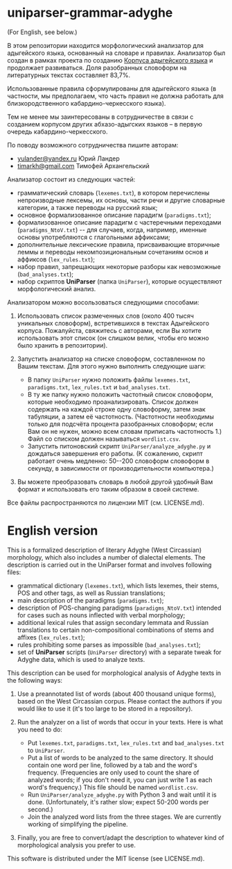 uniparser-grammar-adyghe
========================

(For English, see below.)

В этом репозитории находится морфологический анализатор для адыгейского языка, основанный на словаре и правилах. Анализатор был создан в рамках проекта по созданию [Корпуса адыгейского языка](http://adyghe.web-corpora.net/) и продолжает развиваться. Доля разобранных словоформ на литературных текстах составляет 83,7%.

Использованные правила сформулированы для адыгейского языка (в частности, мы предполагаем, что часть правил не должна работать для близкородственного кабардино-черкесского языка).

Тем не менее мы заинтересованы в сотрудничестве в связи с созданием корпусом других абхазо-адыгских языков – в первую очередь кабардино-черкесского.

По поводу возможного сотрудничества пишите авторам:
- <yulander@yandex.ru> Юрий Ландер
- <timarkh@gmail.com> Тимофей Архангельский

Анализатор состоит из следующих частей:
- грамматический словарь (``lexemes.txt``), в котором перечислены непроизводные лексемы, их основы, части речи и другие словарные категории, а также переводы на русский язык;
- основное формализованное описание парадигм (``paradigms.txt``);
- формализованное описание парадигм с частеречными переходами (``paradigms_NtoV.txt``) -- для случаев, когда, например, именные основы употребляются с глагольными аффиксами;
- дополнительные лексические правила, присваивающие вторичные леммы и переводы некомпозициональным сочетаниям основ и аффиксов (``lex_rules.txt``);
- набор правил, запрещающих некоторые разборы как невозможные (``bad_analyses.txt``);
- набор скриптов **UniParser** (папка ``UniParser``), которые осуществляют морфологический анализ.

Анализатором можно восользоваться следующими способами:

1. Использовать список размеченных слов (около 400 тысяч уникальных словоформ), встретившихся в текстах Адыгейского корпуса. Пожалуйста, свяжитесь с авторами, если Вы хотите использовать этот список (он слишком велик, чтобы его можно было хранить в репозитории).

2. Запустить анализатор на списке словоформ, составленном по Вашим текстам. Для этого нужно выполнить следующие шаги:
	- В папку ``UniParser`` нужно положить файлы ``lexemes.txt``, ``paradigms.txt``, ``lex_rules.txt`` и ``bad_analyses.txt``.
	- В ту же папку нужно положить частотный список словоформ, которые необходимо проанализировать. Список должен содержать на каждой строке одну словоформу, затем знак табуляции, а затем её частотность. (Частотности необходимы только для подсчёта процента разобранных словоформ; если Вам он не нужен, можно всем словам приписать частотность 1.) Файл со списком должен называться ``wordlist.csv``.
	- Запустить питоновский скрипт ``UniParser/analyze_adyghe.py`` и дождаться завершения его работы. (К сожалению, скрипт работает очень медленно: 50--200 словоформ словоформ в секунду, в зависимости от производительности компьютера.)

3. Вы можете преобразовать словарь в любой другой удобный Вам формат и использовать его таким образом в своей системе.

Все файлы распространяются по лицензии MIT (см. LICENSE.md).

English version
===============

This is a formalized description of literary Adyghe (West Circassian) morphology, which also includes a number of dialectal elements. The description is carried out in the UniParser format and involves following files:

- grammatical dictionary (``lexemes.txt``), which lists lexemes, their stems, POS and other tags, as well as Russian translations;
- main description of the paradigms (``paradigms.txt``);
- description of POS-changing paradigms (``paradigms_NtoV.txt``) intended for cases such as nouns inflected with verbal morphology;
- additional lexical rules that assign secondary lemmata and Russian translations to certain non-compositional combinations of stems and affixes (``lex_rules.txt``);
- rules prohibiting some parses as impossible (``bad_analyses.txt``);
- set of **UniParser** scripts (``UniParser`` directory) with a separate tweak for Adyghe data, which is used to analyze texts.

This description can be used for morphological analysis of Adyghe texts in the following ways:

1. Use a preannotated list of words (about 400 thousand unique forms), based on the West Circassian corpus. Please contact the authors if you would like to use it (it's too large to be stored in a repository).

2. Run the analyzer on a list of words that occur in your texts. Here is what you need to do:
	- Put ``lexemes.txt``, ``paradigms.txt``, ``lex_rules.txt`` and ``bad_analyses.txt`` to ``UniParser``.
	- Put a list of words to be analyzed to the same directory. It should contain one word per line, followed by a tab and the word's frequency. (Frequencies are only used to count the share of analyzed words; if you don't need it, you can just write 1 as each word's frequency.) This file should be named ``wordlist.csv``.
	- Run ``UniParser/analyze_adyghe.py`` with Python 3 and wait until it is done. (Unfortunately, it's rather slow; expect 50-200 words per second.)
	- Join the analyzed word lists from the three stages.
We are currently working of simplifying the pipeline.

3. Finally, you are free to convert/adapt the description to whatever kind of morphological analysis you prefer to use.

This software is distributed under the MIT license (see LICENSE.md).

